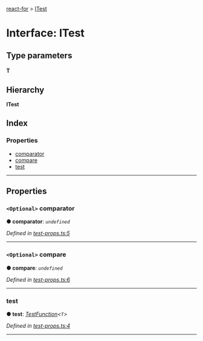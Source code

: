 [react-for](../README.md) > [ITest](../interfaces/itest.md)

# Interface: ITest

## Type parameters
#### T 
## Hierarchy

**ITest**

## Index

### Properties

* [comparator](itest.md#comparator)
* [compare](itest.md#compare)
* [test](itest.md#test)

---

## Properties

<a id="comparator"></a>

### `<Optional>` comparator

**● comparator**: *`undefined`*

*Defined in [test-props.ts:5](https://github.com/MJez29/react-for/blob/d2a3e65/src/test-props.ts#L5)*

___
<a id="compare"></a>

### `<Optional>` compare

**● compare**: *`undefined`*

*Defined in [test-props.ts:6](https://github.com/MJez29/react-for/blob/d2a3e65/src/test-props.ts#L6)*

___
<a id="test"></a>

###  test

**● test**: *[TestFunction](../#testfunction)<`T`>*

*Defined in [test-props.ts:4](https://github.com/MJez29/react-for/blob/d2a3e65/src/test-props.ts#L4)*

___

